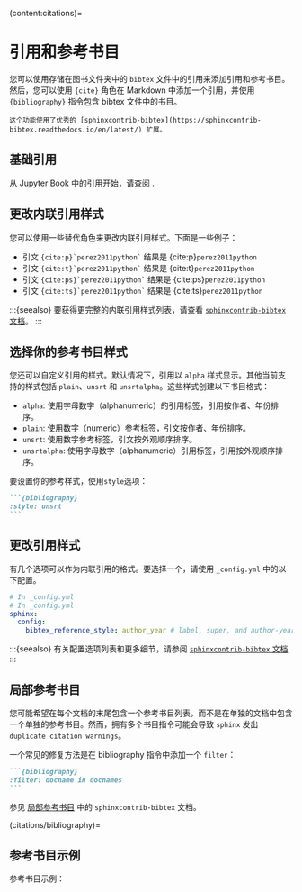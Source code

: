 (content:citations)=
# 引用和参考书目

您可以使用存储在图书文件夹中的 `bibtex` 文件中的引用来添加引用和参考书目。然后，您可以使用 `{cite}` 角色在 Markdown 中添加一个引用，并使用 `{bibliography}` 指令包含 bibtex 文件中的书目。

```{seealso}
这个功能使用了优秀的 [sphinxcontrib-bibtex](https://sphinxcontrib-bibtex.readthedocs.io/en/latest/) 扩展。
```

## 基础引用

从 Jupyter Book 中的引用开始，请查阅 [](tutorials:references).

## 更改内联引用样式

您可以使用一些替代角色来更改内联引用样式。下面是一些例子：

- 引文 `` {cite:p}`perez2011python` `` 结果是 {cite:p}`perez2011python`
- 引文 `` {cite:t}`perez2011python` `` 结果是 {cite:t}`perez2011python`
- 引文 `` {cite:ps}`perez2011python` `` 结果是 {cite:ps}`perez2011python`
- 引文 `` {cite:ts}`perez2011python` `` 结果是 {cite:ts}`perez2011python`

:::{seealso}
要获得更完整的内联引用样式列表，请查看 [`sphinxcontrib-bibtex` 文档](https://sphinxcontrib-bibtex.readthedocs.io/en/latest/usage.html#roles-and-directives)。
:::

## 选择你的参考书目样式

您还可以自定义引用的样式。默认情况下，引用以 `alpha` 样式显示。其他当前支持的样式包括 `plain`、`unsrt` 和 `unsrtalpha`。这些样式创建以下书目格式：

* `alpha`: 使用字母数字（alphanumeric）的引用标签，引用按作者、年份排序。
* `plain`: 使用数字（numeric）参考标签，引文按作者、年份排序。
* `unsrt`: 使用数字参考标签，引文按外观顺序排序。
* `unsrtalpha`: 使用字母数字（alphanumeric）引用标签，引用按外观顺序排序。

要设置你的参考样式，使用`style`选项：

````md
```{bibliography}
:style: unsrt
```
````

## 更改引用样式

有几个选项可以作为内联引用的格式。要选择一个，请使用 `_config.yml` 中的以下配置。

```yaml
# In _config.yml
# In _config.yml
sphinx:
  config:
    bibtex_reference_style: author_year # label, super, and author-year.
```

:::{seealso}
有关配置选项列表和更多细节，请参阅 [`sphinxcontrib-bibtex` 文档](https://sphinxcontrib-bibtex.readthedocs.io/en/latest/usage.html#referencing-style)
:::

## 局部参考书目

您可能希望在每个文档的末尾包含一个参考书目列表，而不是在单独的文档中包含一个单独的参考书目。然而，拥有多个书目指令可能会导致 `sphinx` 发出 `duplicate citation warnings`。

一个常见的修复方法是在 bibliography 指令中添加一个 `filter`：

````md
```{bibliography}
:filter: docname in docnames
```
````

参见 [局部参考书目](https://sphinxcontrib-bibtex.readthedocs.io/en/latest/usage.html#section-local-bibliographies) 中的 `sphinxcontrib-bibtex` 文档。

(citations/bibliography)=
## 参考书目示例

参考书目示例：

```{bibliography}
```
